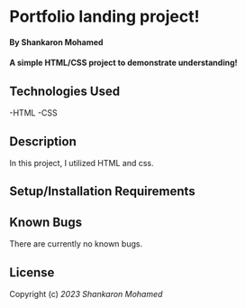 # Portfolio landing project!

#### By Shankaron Mohamed 

#### A simple HTML/CSS project to demonstrate understanding!



## Technologies Used
-HTML
-CSS


## Description
In this project, I utilized HTML and css. 

## Setup/Installation Requirements




## Known Bugs
There are currently no known bugs. 

## License



Copyright (c) _2023_ _Shankaron Mohamed_

